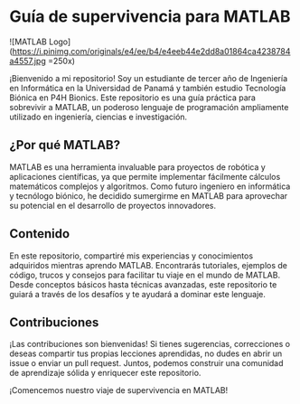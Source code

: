 # Guía de supervivencia para MATLAB

![MATLAB Logo](https://i.pinimg.com/originals/e4/ee/b4/e4eeb44e2dd8a01864ca4238784a4557.jpg =250x)

¡Bienvenido a mi repositorio! Soy un estudiante de tercer año de Ingeniería en Informática en la Universidad de Panamá y también estudio Tecnología Biónica en P4H Bionics. Este repositorio es una guía práctica para sobrevivir a MATLAB, un poderoso lenguaje de programación ampliamente utilizado en ingeniería, ciencias e investigación.

## ¿Por qué MATLAB?

MATLAB es una herramienta invaluable para proyectos de robótica y aplicaciones científicas, ya que permite implementar fácilmente cálculos matemáticos complejos y algoritmos. Como futuro ingeniero en informática y tecnólogo biónico, he decidido sumergirme en MATLAB para aprovechar su potencial en el desarrollo de proyectos innovadores.

## Contenido

En este repositorio, compartiré mis experiencias y conocimientos adquiridos mientras aprendo MATLAB. Encontrarás tutoriales, ejemplos de código, trucos y consejos para facilitar tu viaje en el mundo de MATLAB. Desde conceptos básicos hasta técnicas avanzadas, este repositorio te guiará a través de los desafíos y te ayudará a dominar este lenguaje.

## Contribuciones

¡Las contribuciones son bienvenidas! Si tienes sugerencias, correcciones o deseas compartir tus propias lecciones aprendidas, no dudes en abrir un issue o enviar un pull request. Juntos, podemos construir una comunidad de aprendizaje sólida y enriquecer este repositorio.

¡Comencemos nuestro viaje de supervivencia en MATLAB!

